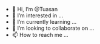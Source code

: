 - 👋 Hi, I’m @Tuasan
- 👀 I’m interested in ...
- 🌱 I’m currently learning ...
- 💞️ I’m looking to collaborate on ...
- 📫 How to reach me ...

<!---
Tuasan/Tuasan is a ✨ special ✨ repository because its `README.md` (this file) appears on your GitHub profile.
You can click the Preview link to take a look at your changes.
--->
